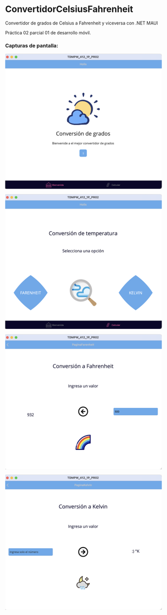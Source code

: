 # ConvertidorCelsiusFahrenheit
Convertidor de grados de Celsius a Fahrenheit y viceversa con .NET MAUI

Práctica 02 parcial 01 de desarrollo móvil. 

### Capturas de pantalla:

![Captura 1](/capturas/1.png)

![Captura 2](capturas/2.png)

![Captura 3](capturas/3.png)

![Captura 4](capturas/4.png)


